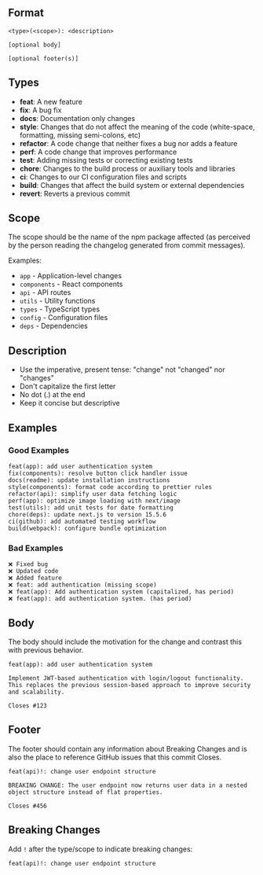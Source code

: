 ## Format

```
<type>(<scope>): <description>

[optional body]

[optional footer(s)]
```

## Types

- **feat**: A new feature
- **fix**: A bug fix
- **docs**: Documentation only changes
- **style**: Changes that do not affect the meaning of the code (white-space, formatting, missing semi-colons, etc)
- **refactor**: A code change that neither fixes a bug nor adds a feature
- **perf**: A code change that improves performance
- **test**: Adding missing tests or correcting existing tests
- **chore**: Changes to the build process or auxiliary tools and libraries
- **ci**: Changes to our CI configuration files and scripts
- **build**: Changes that affect the build system or external dependencies
- **revert**: Reverts a previous commit

## Scope

The scope should be the name of the npm package affected (as perceived by the person reading the changelog generated from commit messages).

Examples:

- `app` - Application-level changes
- `components` - React components
- `api` - API routes
- `utils` - Utility functions
- `types` - TypeScript types
- `config` - Configuration files
- `deps` - Dependencies

## Description

- Use the imperative, present tense: "change" not "changed" nor "changes"
- Don't capitalize the first letter
- No dot (.) at the end
- Keep it concise but descriptive

## Examples

### Good Examples

```
feat(app): add user authentication system
fix(components): resolve button click handler issue
docs(readme): update installation instructions
style(components): format code according to prettier rules
refactor(api): simplify user data fetching logic
perf(app): optimize image loading with next/image
test(utils): add unit tests for date formatting
chore(deps): update next.js to version 15.5.6
ci(github): add automated testing workflow
build(webpack): configure bundle optimization
```

### Bad Examples

```
❌ Fixed bug
❌ Updated code
❌ Added feature
❌ feat: add authentication (missing scope)
❌ feat(app): Add authentication system (capitalized, has period)
❌ feat(app): add authentication system. (has period)
```

## Body

The body should include the motivation for the change and contrast this with previous behavior.

```
feat(app): add user authentication system

Implement JWT-based authentication with login/logout functionality.
This replaces the previous session-based approach to improve security
and scalability.

Closes #123
```

## Footer

The footer should contain any information about Breaking Changes and is also the place to reference GitHub issues that this commit Closes.

```
feat(api)!: change user endpoint structure

BREAKING CHANGE: The user endpoint now returns user data in a nested
object structure instead of flat properties.

Closes #456
```

## Breaking Changes

Add `!` after the type/scope to indicate breaking changes:

```
feat(api)!: change user endpoint structure
```
